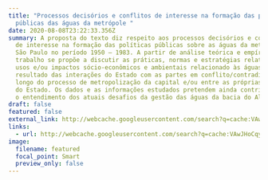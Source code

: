 ```yaml
---
title: "Processos decisórios e conflitos de interesse na formação das políticas
  públicas das águas da metrópole "
date: 2020-08-08T23:22:33.356Z
summary: A proposta do texto diz respeito aos processos decisórios e conflitos
  de interesse na formação das políticas públicas sobre as águas da metrópole de
  São Paulo no período 1950 – 1983. A partir de análise teórica e empírica, o
  trabalho se propõe a discutir as práticas, normas e estratégias relativas aos
  usos e/ou impactos sócio-econômicos e ambientais relacionado às águas,
  resultado das interações do Estado com as partes em conflito/contradição ao
  longo do processo de metropolização da capital e/ou entre as próprias partes
  do Estado. Os dados e as informações estudados pretendem ainda contribuir com
  o entendimento dos atuais desafios da gestão das águas da bacia do Alto Tietê.
draft: false
featured: false
external_link: http://webcache.googleusercontent.com/search?q=cache:VAwJHoCqy-0J:www3.sp.senac.br/hotsites/blogs/InterfacEHS/wp-content/uploads/2013/08/1_SE_INTER_vol5n3.pdf+&cd=1&hl=pt-BR&ct=clnk&gl=br
links:
  - url: http://webcache.googleusercontent.com/search?q=cache:VAwJHoCqy-0J:www3.sp.senac.br/hotsites/blogs/InterfacEHS/wp-content/uploads/2013/08/1_SE_INTER_vol5n3.pdf+&cd=1&hl=pt-BR&ct=clnk&gl=br
image:
  filename: featured
  focal_point: Smart
  preview_only: false
---
```

